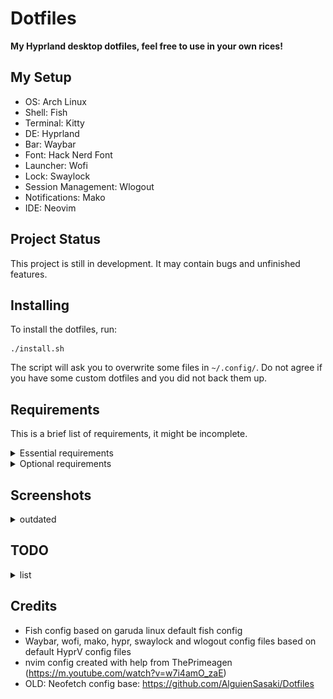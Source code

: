 # Dotfiles

**My Hyprland desktop dotfiles, feel free to use in your own rices!**


## My Setup

* OS: Arch Linux
* Shell: Fish
* Terminal: Kitty
* DE: Hyprland
* Bar: Waybar
* Font: Hack Nerd Font
* Launcher: Wofi
* Lock: Swaylock
* Session Management: Wlogout
* Notifications: Mako
* IDE: Neovim


## Project Status

This project is still in development. It may contain bugs and unfinished features.


## Installing

To install the dotfiles, run:
```
./install.sh
```

The script will ask you to overwrite some files in `~/.config/`.
Do not agree if you have some custom dotfiles and you did not back them up.


## Requirements

This is a brief list of requirements, it might be incomplete.

<details>
<summary>Essential requirements</summary>

* hyprland
* kitty
* waybar
* mako
* swaylock-effects
* wofi
* hyprpaper
* playerctl
* libnotify
* nerd-fonts
* python3
* python-psutil
</details>

<details>
<summary>Optional requirements</summary>

* neovim
* fastfetch
* fish
</details>


## Screenshots

<details>
<summary>outdated</summary>

![Coding Setup](https://github.com/tpaau-17DB/Dotfiles/blob/main/screenshots/nvim-setup.png?raw=true)
Neovim Setup


![Fastfetch](https://github.com/tpaau-17DB/Dotfiles/blob/main/screenshots/fastfetch-config.png?raw=true)
Fastfetch
</details>


## TODO

<details>
<summary>list</summary>

* Make sure requirements list is complete
* More themes
* Make sure everything werks

</details>


## Credits

* Fish config based on garuda linux default fish config
* Waybar, wofi, mako, hypr, swaylock and wlogout config files based on default HyprV config files
* nvim config created with help from ThePrimeagen (https://m.youtube.com/watch?v=w7i4amO_zaE)
* OLD: Neofetch config base: https://github.com/AlguienSasaki/Dotfiles

